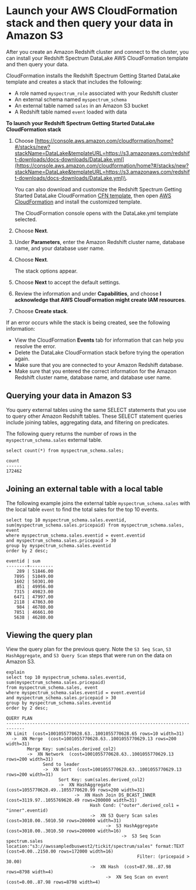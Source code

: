 # Launch your AWS CloudFormation stack and then query your data in Amazon S3<a name="c-getting-started-using-spectrum-query-s3-data-cfn"></a>

After you create an Amazon Redshift cluster and connect to the cluster, you can install your Redshift Spectrum DataLake AWS CloudFormation template and then query your data\.

CloudFormation installs the Redshift Spectrum Getting Started DataLake template and creates a stack that includes the following: 
+ A role named `myspectrum_role` associated with your Redshift cluster
+ An external schema named `myspectrum_schema`
+ An external table named `sales` in an Amazon S3 bucket
+ A Redshift table named `event` loaded with data

**To launch your Redshift Spectrum Getting Started DataLake CloudFormation stack**

1. Choose [https://console.aws.amazon.com/cloudformation/home?#/stacks/new?stackName=DataLake&templateURL=https://s3.amazonaws.com/redshift-downloads/docs-downloads/DataLake.yml](https://console.aws.amazon.com/cloudformation/home?#/stacks/new?stackName=DataLake&templateURL=https://s3.amazonaws.com/redshift-downloads/docs-downloads/DataLake.yml)\.

   You can also download and customize the Redshift Spectrum Getting Started DataLake CloudFormation [CFN template](https://s3.amazonaws.com/redshift-downloads/docs-downloads/DataLake.yml), then open [AWS CloudFormation](https://aws.amazon.com/cloudformation) and install the customized template\.

   The CloudFormation console opens with the DataLake\.yml template selected\.

1. Choose **Next**\.

1. Under **Parameters**, enter the Amazon Redshift cluster name, database name, and your database user name\.

1. Choose **Next**\.

   The stack options appear\.

1. Choose **Next** to accept the default settings\.

1. Review the information and under **Capabilities**, and choose **I acknowledge that AWS CloudFormation might create IAM resources**\.

1. Choose **Create stack**\.

If an error occurs while the stack is being created, see the following information:
+ View the CloudFormation **Events** tab for information that can help you resolve the error\.
+ Delete the DataLake CloudFormation stack before trying the operation again\.
+ Make sure that you are connected to your Amazon Redshift database\.
+ Make sure that you entered the correct information for the Amazon Redshift cluster name, database name, and database user name\.

## Querying your data in Amazon S3<a name="c-getting-started-spectrum-cfn-query-s3-data"></a>

You query external tables using the same SELECT statements that you use to query other Amazon Redshift tables\. These SELECT statement queries include joining tables, aggregating data, and filtering on predicates\. 

The following query returns the number of rows in the `myspectrum_schema.sales` external table\. 

```
select count(*) from myspectrum_schema.sales;
```

```
count 
------
172462
```

## Joining an external table with a local table<a name="c-getting-started-spectrum-cfn-table-join"></a>

The following example joins the external table `myspectrum_schema.sales` with the local table `event` to find the total sales for the top 10 events\.

```
select top 10 myspectrum_schema.sales.eventid, sum(myspectrum_schema.sales.pricepaid) from myspectrum_schema.sales, event
where myspectrum_schema.sales.eventid = event.eventid
and myspectrum_schema.sales.pricepaid > 30
group by myspectrum_schema.sales.eventid
order by 2 desc;
```

```
eventid | sum     
--------+---------
    289 | 51846.00
   7895 | 51049.00
   1602 | 50301.00
    851 | 49956.00
   7315 | 49823.00
   6471 | 47997.00
   2118 | 47863.00
    984 | 46780.00
   7851 | 46661.00
   5638 | 46280.00
```

## Viewing the query plan<a name="c-getting-started-spectrum-cfn-query-plan"></a>

View the query plan for the previous query\. Note the `S3 Seq Scan`, `S3 HashAggregate`, and `S3 Query Scan` steps that were run on the data on Amazon S3\.

```
explain
select top 10 myspectrum_schema.sales.eventid, sum(myspectrum_schema.sales.pricepaid) 
from myspectrum_schema.sales, event
where myspectrum_schema.sales.eventid = event.eventid
and myspectrum_schema.sales.pricepaid > 30
group by myspectrum_schema.sales.eventid
order by 2 desc;
```

```
QUERY PLAN                                                                                                                                                                                
-----------------------------------------------------------------------------
XN Limit  (cost=1001055770628.63..1001055770628.65 rows=10 width=31)                                                                                                                      
  ->  XN Merge  (cost=1001055770628.63..1001055770629.13 rows=200 width=31)                                                                                                               
        Merge Key: sum(sales.derived_col2)                                                                                                                                                
        ->  XN Network  (cost=1001055770628.63..1001055770629.13 rows=200 width=31)                                                                                                       
              Send to leader                                                                                                                                                              
              ->  XN Sort  (cost=1001055770628.63..1001055770629.13 rows=200 width=31)                                                                                                    
                    Sort Key: sum(sales.derived_col2)                                                                                                                                     
                    ->  XN HashAggregate  (cost=1055770620.49..1055770620.99 rows=200 width=31)                                                                                           
                          ->  XN Hash Join DS_BCAST_INNER  (cost=3119.97..1055769620.49 rows=200000 width=31)                                                                             
                                Hash Cond: ("outer".derived_col1 = "inner".eventid)                                                                                                       
                                ->  XN S3 Query Scan sales  (cost=3010.00..5010.50 rows=200000 width=31)                                                                                  
                                      ->  S3 HashAggregate  (cost=3010.00..3010.50 rows=200000 width=16)                                                                                  
                                            ->  S3 Seq Scan spectrum.sales location:"s3://awssampledbuswest2/tickit/spectrum/sales" format:TEXT  (cost=0.00..2150.00 rows=172000 width=16)
                                                  Filter: (pricepaid > 30.00)                                                                                                             
                                ->  XN Hash  (cost=87.98..87.98 rows=8798 width=4)                                                                                                        
                                      ->  XN Seq Scan on event  (cost=0.00..87.98 rows=8798 width=4)
```